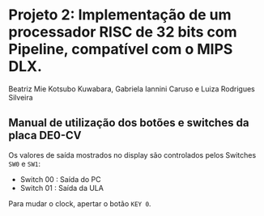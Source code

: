 # Projeto 2: Implementação de um processador RISC de 32 bits com Pipeline, compatível com o MIPS DLX.

Beatriz Mie Kotsubo Kuwabara, Gabriela Iannini Caruso e Luiza Rodrigues Silveira

## Manual de utilização dos botões e switches da placa DE0-CV

Os valores de saída mostrados no display são controlados pelos Switches `SW0` e `SW1`:

- Switch 00 : Saída do PC
- Switch 01 : Saída da ULA

Para mudar o clock, apertar o botão `KEY 0`.
